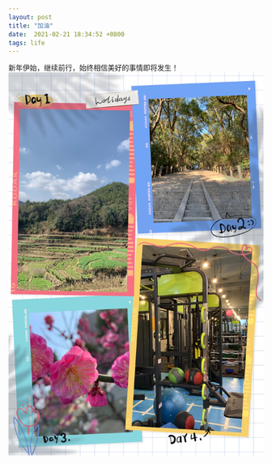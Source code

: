 ```yaml
---
layout: post
title: "加油"
date:  2021-02-21 18:34:52 +0800
tags: life
---
```

新年伊始，继续前行，始终相信美好的事情即将发生！
![figure](https://raw.githubusercontent.com/memory118/memory118.github.io/master/_posts/ComeOn/together.jpg)
